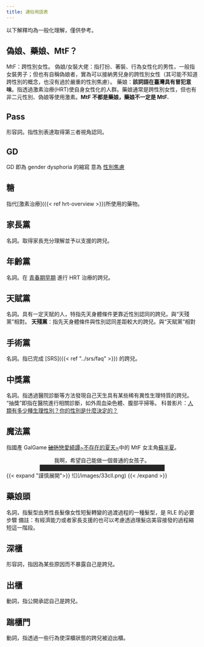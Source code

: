 ```yaml
---
title: 通俗用語表
---
```

<style>
.heimu,
.heimu rt {
 background-color:#252525;
}
span.heimu a.external,
span.heimu a.external:visited,
span.heimu a.extiw,
span.heimu a.extiw:visited {
 color:#252525
}
.heimu,
.heimu a,
a .heimu,
.heimu a.new {
 color:#252525;
 text-shadow:none;
}
body:not(.heimu_toggle_on) .heimu:hover,
body:not(.heimu_toggle_on) .heimu:active,
body:not(.heimu_toggle_on) .heimu.off {
 transition:color .13s linear;
 color:white
}
body:not(.heimu_toggle_on) .heimu:hover a,
body:not(.heimu_toggle_on) a:hover .heimu,
body:not(.heimu_toggle_on) .heimu.off a,
body:not(.heimu_toggle_on) a:hover .heimu.off {
 transition:color .13s linear;
 color:lightblue
}
body:not(.heimu_toggle_on) .heimu.off .new,
body:not(.heimu_toggle_on) .heimu.off .new:hover,
body:not(.heimu_toggle_on) .new:hover .heimu.off,
body:not(.heimu_toggle_on) .heimu:hover .new {
 transition:color .13s linear;
 color:#FCC
}
</style>

以下解釋均為一般化理解，僅供參考。

## 偽娘、藥娘、MtF？

MtF：跨性別女性。
偽娘/女裝大佬：指打扮、著裝、行為女性化的男性，一般指女裝男子；但也有自稱偽娘者，實為可以接納男兒身的跨性別女性（其可能不知道跨性別的概念，也沒有過於嚴重的性別焦慮）。
藥娘：**該詞語在臺灣具有冒犯意味**。指透過激素治療(HRT)使自身女性化的人群。藥娘通常是跨性別女性，但也有非二元性別、偽娘等使用激素。**MtF 不都是藥娘，藥娘不一定是 MtF.**

## Pass

形容詞。指性別表達取得第三者視角認同。

## GD

GD 即為 gender dysphoria 的縮寫
意為 [性別焦慮](https://zh.wikipedia.org/zh-cn/性別不安)

## 糖

指代[激素治療]({{< ref hrt-overview >}})所使用的藥物。

## 家長黨

名詞。取得家長充分理解並予以支援的跨兒。

## 年齡黨

名詞。在 [青春期早期](https://zh.wikipedia.org/zh-cn/青春期#階段) 進行 HRT 治療的跨兒。

## 天賦黨

名詞。具有一定天賦的人，特指先天身體條件更靠近性別認同的跨兒。與“天殘黨”相對。
**天殘黨**：指先天身體條件與性別認同差距較大的跨兒。與“天賦黨”相對

## 手術黨

名詞。指已完成 [SRS]({{< ref "../srs/faq" >}}) 的跨兒。

## 中獎黨

名詞。指透過醫院診斷等方法發現自己天生具有某些稀有異性生理特質的跨兒。
“抽獎”即指在醫院進行相關診斷，如外周血染色體、腹部平掃等。
科普影片：[人類有多少種生理性別？你的性別是什麼決定的？](https://www.bilibili.com/video/BV1bZ4y1c7eh/)

## 魔法黨

指國產 GalGame [<del>破防</del>戀愛綺譚~不存在的夏天~](https://zh.moegirl.org.cn/%E6%81%8B%E7%88%B1%E7%BB%AE%E8%B0%AD)中的 MtF 女主角[蘇半夏](https://zh.moegirl.org.cn/%E8%8B%8F%E5%8D%8A%E5%A4%8F)。

<center>我啊，希望自己能做一個普通的女孩子。<br><span title="你知道的太多了" class="heimu">「對我來說，做一個普通的女孩子，只是一種奢望。」</span></center>
{{< expand "謹慎展開">}}
![](/images/33cll.png)
{{< /expand >}}

## 藥娘頭

名詞，指髮型由男性長髮像女性短髮轉變的過渡過程的一種髮型，是 RLE 的必要步驟
備註：有經濟能力或者家長支援的也可以考慮透過理髮店美容接發的過程縮短這一階段。

## 深櫃

形容詞，指因為某些原因而不暴露自己是跨兒。

## 出櫃

動詞，指公開承認自己是跨兒。

## 踹櫃門

動詞，指透過一些行為使深櫃狀態的跨兒被迫出櫃。
